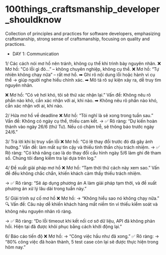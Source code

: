 # 100things_craftsmanship_developer_shouldknow
Collection of principles and practices for software developers, emphasizing craftsmanship, strong sense of craftsmanship, focusing on quality and practices. 

* DAY 1: Communication
  
1/ Các cách nói mơ hồ nên tránh, không cụ thể khi trình bày nguyên nhân.
❌ Mơ hồ: "Có lỗi gì đó...” – không chuyên nghiệp, không cụ thể.
❌ Mơ hồ: “Tự nhiên không chạy nữa” – rất mơ hồ.
➡ Ghi rõ nội dung lỗi hoặc hành vi cụ thể → giúp người nghe hiểu chính xác.
➡ Mô tả rõ sự kiện xảy ra, dễ truy tìm nguyên nhân.

❌ Mơ hồ: “Có vẻ hơi khó, tôi sẽ thử xác nhận lại.” Vấn đề: Không nêu rõ phần nào khó, cần xác nhận với ai, khi nào.
➡ Không nêu rõ phần nào khó, cần xác nhận với ai, khi nào.

2/ Hứa mơ hồ về deadline
❌ Mơ hồ: “Tôi nghĩ là sẽ xong trong tuần sau.” Vấn đề: Không có ngày cụ thể, thiếu cam kết.
→ ✅ Rõ ràng: “Dự kiến hoàn thành vào ngày 26/6 (thứ Tư). Nếu có chậm trễ, sẽ thông báo trước ngày 24/6.”

3/ Trả lời khi bị truy vấn lỗi
❌ Mơ hồ: “Có lẽ thay đổi trước đó đã gây ảnh hưởng.” Vấn đề: làm mất sự tin cậy và thiếu tinh thần chịu trách nhiệm.
→ ✅ Rõ ràng: “Có khả năng cao là do thay đổi cấu hình ngày 5/6 làm ghi đè tham số. Chúng tôi đang kiểm tra lại dựa trên log.”

4/ Đề xuất giải pháp mơ hồ
❌ Mơ hồ: “Tạm thời thử cách này xem sao.”
Vấn đề đều không chắc chắn, khiến khách cảm thấy thiếu trách nhiệm.

→ ✅ Rõ ràng: “Sẽ áp dụng phương án A làm giải pháp tạm thời, và đề xuất phương án xử lý lâu dài trong tuần này.”

5/ Giải trình sự cố mơ hồ
❌ Mơ hồ: → “Không hiểu sao nó không chạy nữa.” 🔍 Vấn đề: Câu này dễ khiến khách hàng mất niềm tin vì thiếu kiểm soát và không nêu nguyên nhân rõ ràng.

→ ✅ Rõ ràng: “Do lỗi timeout khi kết nối cơ sở dữ liệu, API đã không phản hồi. Hiện tại đã được khôi phục bằng cách khởi động lại.”

6/ Báo cáo tiến độ
❌ Mơ hồ: → “Công việc hầu như đã xong.”
✅ Rõ ràng: → “80% công việc đã hoàn thành, 5 test case còn lại sẽ được thực hiện trong hôm nay.”
